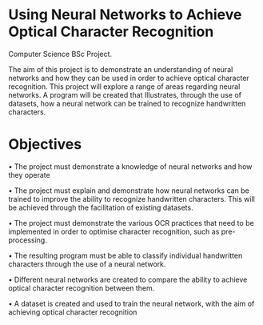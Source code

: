 # Using Neural Networks to Achieve Optical Character Recognition

Computer Science BSc Project. 

The aim of this project is to demonstrate an understanding of neural networks and how they can be used in order to achieve optical character recognition. This project will explore a range of areas regarding neural networks. A program will be created that Illustrates, through the use of datasets, how a neural network can be trained to recognize handwritten characters.

# Objectives 
• The project must demonstrate a knowledge of neural networks and how they operate

• The project must explain and demonstrate how neural networks can be trained to improve the ability to recognize handwritten characters. This will be achieved through the facilitation
of existing datasets.

• The project must demonstrate the various OCR practices that need to be implemented in
order to optimise character recognition, such as pre-processing.

• The resulting program must be able to classify individual handwritten characters through the
use of a neural network.

• Different neural networks are created to compare the ability to achieve optical character
recognition between them.

• A dataset is created and used to train the neural network, with the aim of achieving optical
character recognition
